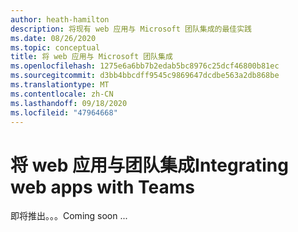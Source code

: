 ```yaml
---
author: heath-hamilton
description: 将现有 web 应用与 Microsoft 团队集成的最佳实践
ms.date: 08/26/2020
ms.topic: conceptual
title: 将 web 应用与 Microsoft 团队集成
ms.openlocfilehash: 1275e6a6bb7b2edab5bc8976c25dcf46800b81ec
ms.sourcegitcommit: d3bb4bbcdff9545c9869647dcdbe563a2db868be
ms.translationtype: MT
ms.contentlocale: zh-CN
ms.lasthandoff: 09/18/2020
ms.locfileid: "47964668"
---
```

# <a name="integrating-web-apps-with-teams"></a><span data-ttu-id="03e31-103">将 web 应用与团队集成</span><span class="sxs-lookup"><span data-stu-id="03e31-103">Integrating web apps with Teams</span></span>

<span data-ttu-id="03e31-104">即将推出。。。</span><span class="sxs-lookup"><span data-stu-id="03e31-104">Coming soon ...</span></span>
